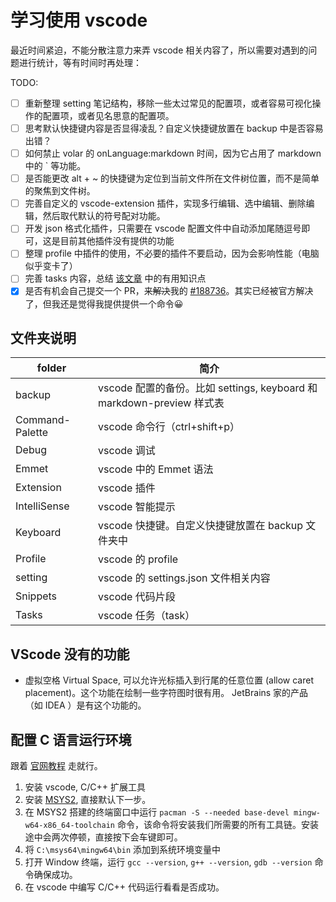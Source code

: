 # 学习使用 vscode

最近时间紧迫，不能分散注意力来弄 vscode 相关内容了，所以需要对遇到的问题进行统计，等有时间时再处理：

TODO:

- [ ] 重新整理 setting 笔记结构，移除一些太过常见的配置项，或者容易可视化操作的配置项，或者见名思意的配置项。
- [ ] 思考默认快捷键内容是否显得凌乱？自定义快捷键放置在 backup 中是否容易出错？
- [ ] 如何禁止 volar 的 onLanguage:markdown 时间，因为它占用了 markdown 中的 ` 等功能。
- [ ] 是否能更改 alt + ~ 的快捷键为定位到当前文件所在文件树位置，而不是简单的聚焦到文件树。
- [ ] 完善自定义的 vscode-extension 插件，实现多行编辑、选中编辑、删除编辑，然后取代默认的符号配对功能。
- [ ] 开发 json 格式化插件，只需要在 vscode 配置文件中自动添加尾随逗号即可，这是目前其他插件没有提供的功能
- [ ] 整理 profile 中插件的使用，不必要的插件不要启动，因为会影响性能（电脑似乎变卡了）
- [ ] 完善 tasks 内容，总结 [该文章](https://juejin.cn/post/7035448197883363359) 中的有用知识点
- [x] 是否有机会自己提交一个 PR，来~~解决~~我的 [#188736](https://github.com/microsoft/vscode/issues/188736)。其实已经被官方解决了，但我还是觉得我提供提供一个命令😀

## 文件夹说明

folder          | 简介
----------------|----------------------------------------------------------
backup          | vscode 配置的备份。比如 settings, keyboard 和 markdown-preview 样式表
Command-Palette | vscode 命令行（ctrl+shift+p）
Debug           | vscode 调试
Emmet           | vscode 中的 Emmet 语法
Extension       | vscode 插件
IntelliSense    | vscode 智能提示
Keyboard        | vscode 快捷键。自定义快捷键放置在 backup 文件夹中
Profile         | vscode 的 profile
setting         | vscode 的 settings.json 文件相关内容
Snippets        | vscode 代码片段
Tasks           | vscode 任务（task）

## VScode 没有的功能

- 虚拟空格 Virtual Space, 可以允许光标插入到行尾的任意位置 (allow caret placement)。这个功能在绘制一些字符图时很有用。 JetBrains 家的产品（如 IDEA ）是有这个功能的。

## 配置 C 语言运行环境

跟着 [官网教程](https://code.visualstudio.com/docs/cpp/config-mingw) 走就行。

1. 安装 vscode, C/C++ 扩展工具
2. 安装 [MSYS2](https://www.msys2.org/), 直接默认下一步。
3. 在 MSYS2 搭建的终端窗口中运行 `pacman -S --needed base-devel mingw-w64-x86_64-toolchain` 命令，该命令将安装我们所需要的所有工具链。安装途中会两次停顿，直接按下会车键即可。
4. 将 `C:\msys64\mingw64\bin` 添加到系统环境变量中
5. 打开 Window 终端，运行 `gcc --version`, `g++ --version`, `gdb --version` 命令确保成功。
6. 在 vscode 中编写 C/C++ 代码运行看看是否成功。
